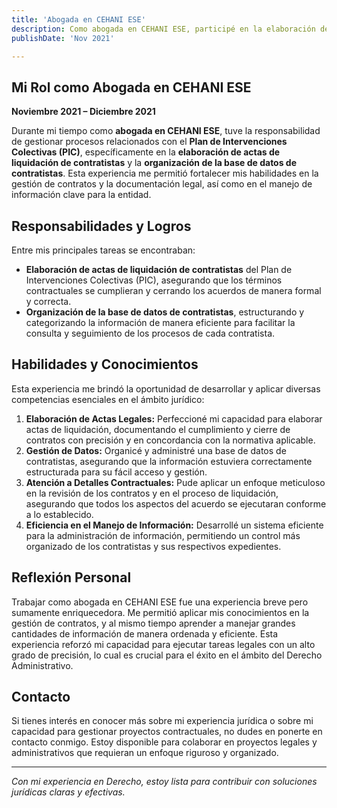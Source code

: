 ```yaml
---
title: 'Abogada en CEHANI ESE'
description: Como abogada en CEHANI ESE, participé en la elaboración de actas de liquidación y la organización de la base de datos de contratistas del Plan de Intervenciones Colectivas (PIC).
publishDate: 'Nov 2021'

---
```


## Mi Rol como Abogada en CEHANI ESE

**Noviembre 2021 – Diciembre 2021**

Durante mi tiempo como **abogada en CEHANI ESE**, tuve la responsabilidad de gestionar procesos relacionados con el **Plan de Intervenciones Colectivas (PIC)**, específicamente en la **elaboración de actas de liquidación de contratistas** y la **organización de la base de datos de contratistas**. Esta experiencia me permitió fortalecer mis habilidades en la gestión de contratos y la documentación legal, así como en el manejo de información clave para la entidad.

## Responsabilidades y Logros

Entre mis principales tareas se encontraban:

- **Elaboración de actas de liquidación de contratistas** del Plan de Intervenciones Colectivas (PIC), asegurando que los términos contractuales se cumplieran y cerrando los acuerdos de manera formal y correcta.
- **Organización de la base de datos de contratistas**, estructurando y categorizando la información de manera eficiente para facilitar la consulta y seguimiento de los procesos de cada contratista.

## Habilidades y Conocimientos

Esta experiencia me brindó la oportunidad de desarrollar y aplicar diversas competencias esenciales en el ámbito jurídico:

1. **Elaboración de Actas Legales:** Perfeccioné mi capacidad para elaborar actas de liquidación, documentando el cumplimiento y cierre de contratos con precisión y en concordancia con la normativa aplicable.
2. **Gestión de Datos:** Organicé y administré una base de datos de contratistas, asegurando que la información estuviera correctamente estructurada para su fácil acceso y gestión.
3. **Atención a Detalles Contractuales:** Pude aplicar un enfoque meticuloso en la revisión de los contratos y en el proceso de liquidación, asegurando que todos los aspectos del acuerdo se ejecutaran conforme a lo establecido.
4. **Eficiencia en el Manejo de Información:** Desarrollé un sistema eficiente para la administración de información, permitiendo un control más organizado de los contratistas y sus respectivos expedientes.

## Reflexión Personal

Trabajar como abogada en CEHANI ESE fue una experiencia breve pero sumamente enriquecedora. Me permitió aplicar mis conocimientos en la gestión de contratos, y al mismo tiempo aprender a manejar grandes cantidades de información de manera ordenada y eficiente. Esta experiencia reforzó mi capacidad para ejecutar tareas legales con un alto grado de precisión, lo cual es crucial para el éxito en el ámbito del Derecho Administrativo.

## Contacto

Si tienes interés en conocer más sobre mi experiencia jurídica o sobre mi capacidad para gestionar proyectos contractuales, no dudes en ponerte en contacto conmigo. Estoy disponible para colaborar en proyectos legales y administrativos que requieran un enfoque riguroso y organizado.

---

_Con mi experiencia en Derecho, estoy lista para contribuir con soluciones jurídicas claras y efectivas._
